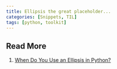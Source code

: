 ```yaml
---
title: Ellipsis the great placeholder...
categories: [Snippets, TIL]
tags: [python, toolkit]
---
```


## Read More
1. [When Do You Use an Ellipsis in Python?](https://realpython.com/python-ellipsis/)